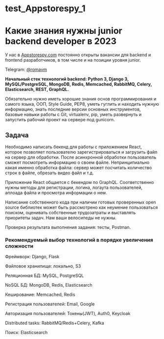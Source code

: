 # test_Appstorespy_1

# Какие знания нужны junior backend developer в 2023

У нас в [Appstorespy.com](https://appstorespy.com/) постоянно открыты вакансии для backend и frontend разработчиков, в том числе и на позиции уровня junior. 

Telegram: [@romavm](https://t.me/romavm)

**Начальный стек технологий backend: Python 3, Django 3, MySQL/PostgreSQL, MongoDB, Redis, Memcached, RabbitMQ, Celery, Elasticsearch, REST, GraphQL.**

Обязательно нужно иметь хорошие знания основ программирования и самого языка, ООП, Style Guide, PEP8, уметь гуглить и находить нужную информацию, знать последние версии основных инструментов, базовые навыки работы с Git, virtualenv, pip, уметь развернуть и запустить рабочий проект на сервере под gunicorn.

## Задача

Необходимо написать бекенд для работы с приложением React, которое позволяет  пользователю зарегистрироваться и загрузить файл на сервер для обработки. После асинхронной обработки пользователь сможет посмотреть информацию о своем файле. Непринципиально какая именно обработка файла: сервер может посчитать количество строк в файле, обрезать видео файл и т.д.

Приложение React общается с бекендом по GraphQL. Соответственно нужны методы для регистрации, логина, логаута пользователей, аплоада файла и просмотра информации о нем.

Написание собственного кода при наличии готовых проверенных open source библиотек может быть рассмотрено как неумение пользоваться поиском, оценивать собственные трудозатраты и выставлять приоритеты задач. Нам ваши велосипеды не нужны. 

Проверка результата выполнения задания: тесты, Postman.

### Рекомендуемый выбор технологий в порядке увеличения сложности

Фреймворк: Django, Flask

Файловое хранилище: локально, S3

Реляционная БД: MySQL, PostgreSQL

NoSQL БД: MongoDB, Redis, Elasticsearch

Кеширование: Memcached, Redis 

Регистрация пользователей: Email, Google

Авторизация пользователей: Токены(JWT), Auth0, Keycloak

Distributed tasks: RabbitMQ/Redis+Celery, Kafka

Поиск: Elasticsearch
